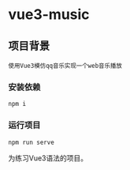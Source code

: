 # vue3-music

## 项目背景
```
使用Vue3模仿qq音乐实现一个web音乐播放
```
### 安装依赖 
```
npm i
```
###  运行项目
```
npm run serve
```
为练习Vue3语法的项目。

